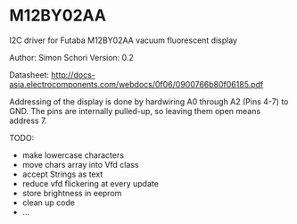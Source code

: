 M12BY02AA
=========

 I2C driver for Futaba M12BY02AA vacuum fluorescent display
 
 Author: Simon Schori
 Version: 0.2
 
 Datasheet: http://docs-asia.electrocomponents.com/webdocs/0f06/0900766b80f06185.pdf
 
 Addressing of the display is done by hardwiring A0 through A2 (Pins 4-7) to GND.
 The pins are internally pulled-up, so leaving them open means address 7. 

 TODO:
  - make lowercase characters
  - move chars array into Vfd class
  - accept Strings as text
  - reduce vfd flickering at every update
  - store brightness in eeprom
  - clean up code
  - ...
